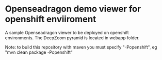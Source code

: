 Openseadragon demo viewer for openshift enviiroment
====================

A sample Openseadragon viewer to be deployed on openshift environments. The DeepZoom pyramid is located in webapp folder.

Note: to build this repository with maven you must specify "-Popenshift", eg "mvn clean package -Popenshift"

